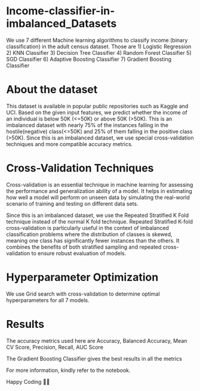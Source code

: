 # Income-classifier-in-imbalanced_Datasets
We use 7 different Machine learning algorithms to classify income (binary classification) in the adult census dataset. Those are 
         1) Logistic Regression
         2) KNN Classifier
         3) Decision Tree Classifier
         4) Random Forest Classifier
         5) SGD Classifier
         6) Adaptive Boosting Classifier
         7) Gradient Boosting Classifier

# About the dataset
This dataset is available in popular public repositories such as Kaggle and UCI. Based on the given input features, we predict whether the income of an individual is below 50K (<=50K) or above 50K (>50K). This is an imbalanced dataset with nearly 75% of the instances falling in the hostile(negative) class(<=50K) and 25% of them falling in the positive class (>50K). Since this is an imbalanced dataset, we use special cross-validation techniques and more compatible accuracy metrics.

# Cross-Validation Techniques
Cross-validation is an essential technique in machine learning for assessing the performance and generalization ability of a model. It helps in estimating how well a model will perform on unseen data by simulating the real-world scenario of training and testing on different data sets.

Since this is an imbalanced dataset, we use the Repeated Stratified K Fold technique instead of the normal K fold technique. Repeated Stratified K-fold cross-validation is particularly useful in the context of imbalanced classification problems where the distribution of classes is skewed, meaning one class has significantly fewer instances than the others. It combines the benefits of both stratified sampling and repeated cross-validation to ensure robust evaluation of models.

# Hyperparameter Optimization
We use Grid search with cross-validation to determine optimal hyperparameters for all 7 models.

# Results

The accuracy metrics used here are Accuracy, Balanced Accuracy, Mean CV Score, Precision, Recall, AUC Score

The Gradient Boosting Classifier gives the best results in all the metrics

For more information, kindly refer to the notebook.

Happy Coding 🤞😊








